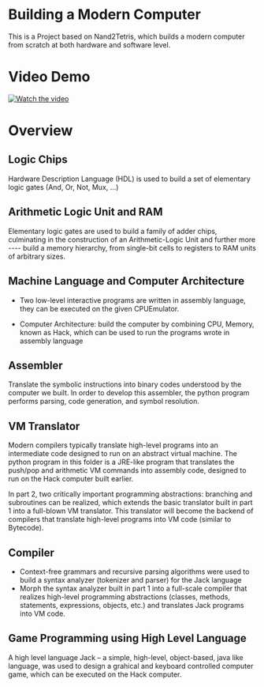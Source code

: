 # Building a Modern Computer
This is a Project based on Nand2Tetris, which builds a modern computer from scratch at both hardware and software level.

# Video Demo
[![Watch the video](https://img.youtube.com/vi/E6q1FZwOOzY/0.jpg)](https://youtu.be/E6q1FZwOOzY)

# Overview
## Logic Chips

Hardware Description Language (HDL) is used to build a set of elementary logic gates (And, Or, Not, Mux, ...)

## Arithmetic Logic Unit and RAM

Elementary logic gates are used to build a family of adder chips, culminating in the construction of an Arithmetic-Logic Unit and further more ---- build a memory hierarchy, from single-bit cells to registers to RAM units of arbitrary sizes.
  
## Machine Language and Computer Architecture

* Two low-level interactive programs are written in assembly language, they can be executed on the given CPUEmulator.

* Computer Architecture: build the computer by combining CPU, Memory, known as Hack, which can be used to run the programs wrote in assembly language

## Assembler

Translate the symbolic instructions into binary codes understood by the computer we built. In order to develop this assembler, the python program performs parsing, code generation, and symbol resolution.

## VM Translator

Modern compilers typically translate high-level programs into an intermediate code designed to run on an abstract virtual machine. The python program in this folder is a JRE-like program that translates the push/pop and arithmetic VM commands into assembly code, designed to run on the Hack computer built earlier.

In part 2, two critically important programming abstractions: branching and subroutines can be realized, which extends the basic translator built in part 1 into a full-blown VM translator. This translator will become the backend of compilers that translate high-level programs into VM code (similar to Bytecode). 

## Compiler

* Context-free grammars and recursive parsing algorithms were used to build a syntax analyzer (tokenizer and parser) for the Jack language
* Morph the syntax analyzer built in part 1 into a full-scale compiler that realizes high-level programming abstractions (classes, methods, statements, expressions, objects, etc.) and translates Jack programs into VM code. 

## Game Programming using High Level Language

A high level language Jack – a simple, high-level, object-based, java like language, was used to design a grahical and keyboard controlled computer game, which can be executed on the Hack computer.

